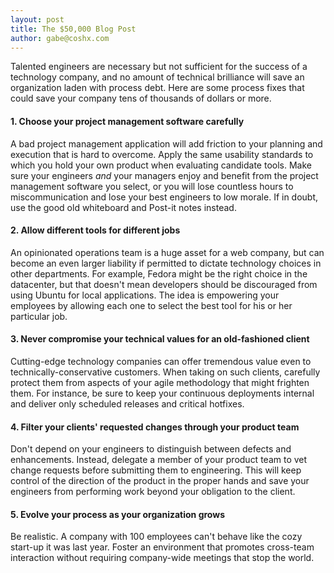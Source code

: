 ```yaml
---
layout: post
title: The $50,000 Blog Post
author: gabe@coshx.com
---
```

Talented engineers are necessary but not sufficient for the success of a technology company, and no amount of technical brilliance will save an organization laden with process debt.  Here are some process fixes that could save your company tens of thousands of dollars or more.





#### 1.  Choose your project management software carefully

A bad project management application will add friction to your planning and execution that is hard to overcome.  Apply the same usability standards to which you hold your own product when evaluating candidate tools.  Make sure your engineers _and_ your managers enjoy and benefit from the project management software you select, or you will lose countless hours to miscommunication and lose your best engineers to low morale.  If in doubt, use the good old whiteboard and Post-it notes instead.

#### 2.  Allow different tools for different jobs

An opinionated operations team is a huge asset for a web company, but can become an even larger liability if permitted to dictate technology choices in other departments.  For example, Fedora might be the right choice in the datacenter, but that doesn't mean developers should be discouraged from using Ubuntu for local applications.  The idea is empowering your employees by allowing each one to select the best tool for his or her particular job.

#### 3.  Never compromise your technical values for an old-fashioned client

Cutting-edge technology companies can offer tremendous value even to technically-conservative customers.  When taking on such clients, carefully protect them from aspects of your agile methodology that might frighten them.  For instance, be sure to keep your continuous deployments internal and deliver only scheduled releases and critical hotfixes.

#### 4.  Filter your clients' requested changes through your product team

Don't depend on your engineers to distinguish between defects and enhancements.  Instead, delegate a member of your product team to vet change requests before submitting them to engineering.  This will keep control of the direction of the product in the proper hands and save your engineers from performing work beyond your obligation to the client.

#### 5.  Evolve your process as your organization grows

Be realistic.  A company with 100 employees can't behave like the cozy start-up it was last year.  Foster an environment that promotes cross-team interaction without requiring company-wide meetings that stop the world.
